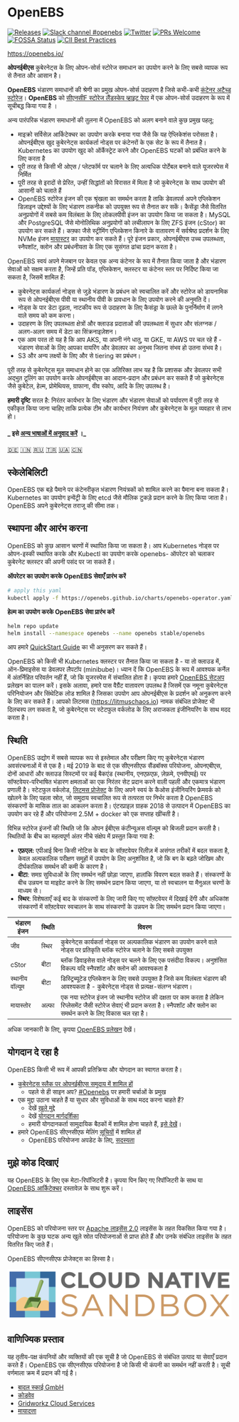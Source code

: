# OpenEBS

[![Releases](https://img.shields.io/github/release/openebs/openebs/all.svg?style=flat-square)](https://github.com/openebs/openebs/releases)
[![Slack channel #openebs](https://img.shields.io/badge/slack-openebs-brightgreen.svg?logo=slack)](https://kubernetes.slack.com/messages/openebs)
[![Twitter](https://img.shields.io/twitter/follow/openebs.svg?style=social&label=Follow)](https://twitter.com/intent/follow?screen_name=openebs)
[![PRs Welcome](https://img.shields.io/badge/PRs-welcome-brightgreen.svg?style=flat-square)](https://github.com/openebs/openebs/blob/master/CONTRIBUTING.md)
[![FOSSA Status](https://app.fossa.com/api/projects/git%2Bgithub.com%2Fopenebs%2Fopenebs.svg?type=shield)](https://app.fossa.com/projects/git%2Bgithub.com%2Fopenebs%2Fopenebs?ref=badge_shield)
[![CII Best Practices](https://bestpractices.coreinfrastructure.org/projects/1754/badge)](https://bestpractices.coreinfrastructure.org/projects/1754)

https://openebs.io/

**ओपनईबीएस** कुबेरनेट्स के लिए ओपन-सोर्स स्टोरेज समाधान का उपयोग करने के लिए सबसे व्यापक रूप से तैनात और आसान है।

**OpenEBS** भंडारण समाधानों की श्रेणी का प्रमुख ओपन-सोर्स उदाहरण है जिसे कभी-कभी [कंटेनर अटैच्ड स्टोरेज](https://www.cncf.io/blog/2018/04/19/container-attached-storage-a-primer/)। **OpenEBS** को [सीएनसीF स्टोरेज लैंडस्केप व्हाइट पेपर](https://github.com/cncf/sig-storage/blob/master/CNCF%20Storage%20Landscape%20-%20White%20Paper.pdf) में एक ओपन-सोर्स उदाहरण के रूप में सूचीबद्ध किया गया है ।

अन्य पारंपरिक भंडारण समाधानों की तुलना में OpenEBS को अलग बनाने वाले कुछ प्रमुख पहलू:

- माइक्रो सर्विसेज़ आर्किटेक्चर का उपयोग करके बनाया गया जैसे कि यह ऐप्लिकेशंस परोसता है। ओपनईबीएस खुद कुबेरनेट्स कार्यकर्ता नोड्स पर कंटेनरों के एक सेट के रूप में तैनात है। Kubernetes का उपयोग खुद को ऑर्केस्ट्रेट करने और OpenEBS घटकों को प्रबंधित करने के लिए करता है
- पूरी तरह से किसी भी ओएस / प्लेटफॉर्म पर चलाने के लिए अत्यधिक पोर्टेबल बनाने वाले यूजरस्पेस में निर्मित
- पूरी तरह से इरादों से प्रेरित, उन्हीं सिद्धांतों को विरासत में मिला है जो कुबेरनेट्स के साथ उपयोग की आसानी को चलाते हैं
- OpenEBS स्टोरेज इंजन की एक श्रृंखला का समर्थन करता है ताकि डेवलपर्स अपने एप्लिकेशन डिज़ाइन उद्देश्यों के लिए भंडारण तकनीक को उपयुक्त रूप से तैनात कर सकें। कैसेंड्रा जैसे वितरित अनुप्रयोगों में सबसे कम विलंबता के लिए लोकलपीवी इंजन का उपयोग किया जा सकता है। MySQL और PostgreSQL जैसे मोनोलिथिक अनुप्रयोगों को लचीलापन के लिए ZFS इंजन (cStor) का उपयोग कर सकते हैं। कफ़्का जैसे स्ट्रीमिंग एप्लिकेशन किनारे के वातावरण में सर्वश्रेष्ठ प्रदर्शन के लिए NVMe इंजन [मायास्टर](https://github.com/openebs/Mayastor) का उपयोग कर सकते हैं। पूरे इंजन प्रकार, ओपनईबीएस उच्च उपलब्धता, स्नैपशॉट, क्लोन और प्रबंधनीयता के लिए एक सुसंगत ढांचा प्रदान करता है।

OpenEBS स्वयं अपने मेजबान पर केवल एक अन्य कंटेनर के रूप में तैनात किया जाता है और भंडारण सेवाओं को सक्षम करता है, जिन्हें प्रति पॉड, एप्लिकेशन, क्लस्टर या कंटेनर स्तर पर निर्दिष्ट किया जा सकता है, जिसमें शामिल हैं:

- कुबेरनेट्स कार्यकर्ता नोड्स से जुड़े भंडारण के प्रबंधन को स्वचालित करें और स्टोरेज को डायनामिक रूप से ओपनईबीएस पीवी या स्थानीय पीवी के प्रावधान के लिए उपयोग करने की अनुमति दें।
- नोड्स के पार डेटा दृढ़ता, नाटकीय रूप से उदाहरण के लिए कैसंड्रा के छल्ले के पुनर्निर्माण में लगने वाले समय को कम करना।
- उदाहरण के लिए उपलब्धता क्षेत्रों और क्लाउड प्रदाताओं की उपलब्धता में सुधार और संलग्नक / अलग-अलग समय में डेटा का सिंक्रनाइज़ेशन।
- एक आम परत तो यह है कि आप AKS, या अपनी नंगे धातु, या GKE, या AWS पर चल रहे हैं - भंडारण सेवाओं के लिए आपका वायरिंग और डेवलपर का अनुभव जितना संभव हो उतना संभव है।
- S3 और अन्य लक्ष्यों के लिए और से tiering का प्रबंधन।

पूरी तरह से कुबेरनेट्स मूल समाधान होने का एक अतिरिक्त लाभ यह है कि प्रशासक और डेवलपर सभी अद्भुत टूलिंग का उपयोग करके ओपनईबीएस का आदान-प्रदान और प्रबंधन कर सकते हैं जो कुबेरनेट्स जैसे कुबेटेल, हेल्म, प्रोमेथियस, ग्राफाना, वीव स्कोप, आदि के लिए उपलब्ध है।

**हमारी दृष्टि** सरल है: निरंतर कार्यभार के लिए भंडारण और भंडारण सेवाओं को पर्यावरण में पूरी तरह से एकीकृत किया जाना चाहिए ताकि प्रत्येक टीम और कार्यभार नियंत्रण और कुबेरनेट्स के मूल व्यवहार से लाभ हो।

#### _ इसे [अन्य भाषाओं में अनुवाद करें](translations/TRANSLATIONS.md) ।_

[🇩🇪](translations/README.de.md)
[🇮🇳](translations/README.hi.md)
[🇷🇺](translations/README.ru.md)
[🇹🇷](translations/README.tr.md)
[🇺🇦](translations/README.ua.md)
[🇨🇳](translations/README.zh.md)

## स्केलेबिलिटी

OpenEBS एक बड़े पैमाने पर कंटेनरीकृत भंडारण नियंत्रकों को शामिल करने का पैमाना बना सकता है। Kubernetes का उपयोग इन्वेंट्री के लिए etcd जैसे मौलिक टुकड़े प्रदान करने के लिए किया जाता है। OpenEBS अपने कुबेरनेट्स तराजू की सीमा तक।

## स्थापना और आरंभ करना

OpenEBS को कुछ आसान चरणों में स्थापित किया जा सकता है। आप Kubernetes नोड्स पर ओपन-इस्की स्थापित करके और Kubectl का उपयोग करके openebs- ऑपरेटर को चलाकर कुबेरनेट क्लस्टर की अपनी पसंद पर जा सकते हैं।

**ऑपरेटर का उपयोग करके OpenEBS सेवाएँ प्रारंभ करें**

```bash
# apply this yaml
kubectl apply -f https://openebs.github.io/charts/openebs-operator.yaml
```

**हेल्म का उपयोग करके OpenEBS सेवा प्रारंभ करें**

```bash
helm repo update
helm install --namespace openebs --name openebs stable/openebs
```

आप हमारे [QuickStart Guide](https://docs.openebs.io/docs/overview.html) का भी अनुसरण कर सकते हैं।

OpenEBS को किसी भी Kubernetes क्लस्टर पर तैनात किया जा सकता है - या तो क्लाउड में, ऑन-प्रिमाइसेस या डेवलपर लैपटॉप (minibube)। ध्यान दें कि OpenEBS के रूप में आवश्यक कर्नेल में अंतर्निहित परिवर्तन नहीं हैं, जो कि यूजरस्पेस में संचालित होता है। कृपया हमारे [OpenEBS सेटअप](https://docs.openebs.io/docs/overview.html) प्रलेखन का पालन करें। इसके अलावा, हमारे पास वैग्रैंट वातावरण उपलब्ध है जिसमें एक नमूना कुबेरनेट्स परिनियोजन और सिंथेटिक लोड शामिल है जिसका उपयोग आप ओपनईबीएस के प्रदर्शन को अनुकरण करने के लिए कर सकते हैं। आपको लिटमस (https://litmuschaos.io) नामक संबंधित प्रोजेक्ट भी दिलचस्प लग सकता है, जो कुबेरनेट्स पर स्टेटफुल वर्कलोड के लिए अराजकता इंजीनियरिंग के साथ मदद करता है।

## स्थिति

OpenEBS उद्योग में सबसे व्यापक रूप से इस्तेमाल और परीक्षण किए गए कुबेरनेट्स भंडारण अवसंरचनाओं में से एक है। मई 2019 के बाद से एक सीएनसीएफ सैंडबॉक्स परियोजना, ओपनएबीएस, दोनों आधारों और क्लाउड सिस्टमों पर कई बैकएंड (स्थानीय, एनएफ़एफ़, ज़ेफ़मे, एनवीएमई) पर सॉफ्टवेयर-परिभाषित भंडारण क्षमताओं का एक निरंतर सेट प्रदान करने वाली पहली और एकमात्र भंडारण प्रणाली है। स्टेटफुल वर्कलोड, [लिटमस प्रोजेक्ट](https://litmuschaos.io) के लिए अपने स्वयं के कैओस इंजीनियरिंग फ्रेमवर्क को खोलने के लिए पहला स्रोत, जो समुदाय स्वचालित रूप से तत्परता पर निर्भर करता है OpenEBS संस्करणों के मासिक ताल का आकलन करता है। एंटरप्राइज़ ग्राहक 2018 से उत्पादन में OpenEBS का उपयोग कर रहे हैं और परियोजना 2.5M + docker को एक सप्ताह खींचती है।

विभिन्न स्टोरेज इंजनों की स्थिति जो कि ओपन ईबीएस कंटीन्यूअस वॉल्यूम को बिजली प्रदान करती है। स्थितियों के बीच का महत्वपूर्ण अंतर नीचे संक्षेप में प्रस्तुत किया गया है:

- **एफ़एल:** एपीआई बिना किसी नोटिस के बाद के सॉफ़्टवेयर रिलीज़ में असंगत तरीकों में बदल सकता है, केवल अल्पकालिक परीक्षण समूहों में उपयोग के लिए अनुशंसित है, जो कि बग के बढ़ते जोखिम और दीर्घकालिक समर्थन की कमी के कारण है।
- **बीटा**: समग्र सुविधाओं के लिए समर्थन नहीं छोड़ा जाएगा, हालांकि विवरण बदल सकते हैं। संस्करणों के बीच उन्नयन या माइग्रेट करने के लिए समर्थन प्रदान किया जाएगा, या तो स्वचालन या मैनुअल चरणों के माध्यम से।
- **स्थिर**: विशेषताएँ कई बाद के संस्करणों के लिए जारी किए गए सॉफ़्टवेयर में दिखाई देंगी और अधिकांश संस्करणों में सॉफ़्टवेयर स्वचालन के साथ संस्करणों के उन्नयन के लिए समर्थन प्रदान किया जाएगा।

| भंडारण इंजन     | स्थिति | विवरण                                                                                                                                                                             |
| --------------- | ------ | --------------------------------------------------------------------------------------------------------------------------------------------------------------------------------- |
| जीव             | स्थिर  | कुबेरनेट्स कार्यकर्ता नोड्स पर अल्पकालिक भंडारण का उपयोग करने वाले नोड्स पर प्रतिकृति ब्लॉक स्टोरेज चलाने के लिए सबसे उपयुक्त                                                     |
| cStor           | बीटा   | ब्लॉक डिवाइसेस वाले नोड्स पर चलने के लिए एक पसंदीदा विकल्प। अनुशंसित विकल्प यदि स्नैपशॉट और क्लोन की आवश्यकता है                                                                  |
| स्थानीय वॉल्यूम | बीटा   | डिस्ट्रिब्यूटेड एप्लिकेशन के लिए सबसे उपयुक्त है जिसे कम विलंबता भंडारण की आवश्यकता है - कुबेरनेट्स नोड्स से प्रत्यक्ष-संलग्न भंडारण।                                             |
| मायास्तोर       | अल्फा  | एक नया स्टोरेज इंजन जो स्थानीय स्टोरेज की दक्षता पर काम करता है लेकिन रिप्लेसमेंट जैसी स्टोरेज सेवाएं भी प्रदान करता है। स्नैपशॉट और क्लोन का समर्थन करने के लिए विकास चल रहा है। |

अधिक जानकारी के लिए, कृपया [OpenEBS प्रलेखन](https://docs.openebs.io/docs/next/quickstart.html) देखें।

## योगदान दे रहा है

OpenEBS किसी भी रूप में आपकी प्रतिक्रिया और योगदान का स्वागत करता है।

- [कुबेरनेट्स स्लैक पर ओपनईबीएस समुदाय में शामिल हों](https://kubernetes.slack.com)
  - पहले से ही साइन अप? [#Openebs](https://kubernetes.slack.com/messages/openebs/) पर हमारी चर्चाओं के प्रमुख
- एक मुद्दा उठाना चाहते हैं या सुधार और सुविधाओं के साथ मदद करना चाहते हैं?
  - देखें [खुले मुद्दे](https://github.com/openebs/openebs/issues)
  - देखें [योगदान मार्गदर्शिका](./CONTRIBUTING.md)
  - हमारी योगदानकर्ता सामुदायिक बैठकों में शामिल होना चाहते हैं, [इसे देखें](./community/README.md)।
- हमारे OpenEBS सीएनसीएफ मेलिंग [सूचियों](https://lists.cncf.io/g/cncf-openebs-announcements) में शामिल हों
  - OpenEBS परियोजना अपडेट के लिए, [सदस्यता](https://lists.cncf.io/g/cncf-openebs-users)

## मुझे कोड दिखाएं

यह OpenEBS के लिए एक मेटा-रिपॉजिटरी है। कृपया पिन किए गए रिपॉजिटरी के साथ या [OpenEBS आर्किटेक्चर](./contribute/design/README.md) दस्तावेज़ के साथ शुरू करें।

## लाइसेंस

OpenEBS को परियोजना स्तर पर [Apache लाइसेंस 2.0](https://github.com/openebs/openebs/blob/master/LICENSE) लाइसेंस के तहत विकसित किया गया है। परियोजना के कुछ घटक अन्य खुले स्रोत परियोजनाओं से प्राप्त होते हैं और उनके संबंधित लाइसेंस के तहत वितरित किए जाते हैं।

OpenEBS सीएनसीएफ प्रोजेक्ट्स का हिस्सा है।

[![CNCF Sandbox Project](https://raw.githubusercontent.com/cncf/artwork/master/other/cncf-sandbox/horizontal/color/cncf-sandbox-horizontal-color.png)](https://landscape.cncf.io/selected=open-ebs)

## वाणिज्यिक प्रस्ताव

यह तृतीय-पक्ष कंपनियों और व्यक्तियों की एक सूची है जो OpenEBS से संबंधित उत्पाद या सेवाएँ प्रदान करते हैं। OpenEBS एक सीएनसीएफ परियोजना है जो किसी भी कंपनी का समर्थन नहीं करती है। सूची वर्णमाला क्रम में प्रदान की गई है।

- [बादल स्काई GmbH](https://cloudssky.com/en/)
- [कोडवेव](https://codewave.eu/)
- [Gridworkz Cloud Services](https://gridworkz.com/)
- [मायादत्ता](https://mayadata.io/)
